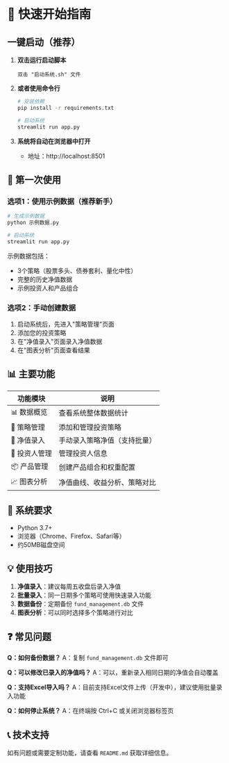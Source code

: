 # 🚀 快速开始指南

## 一键启动（推荐）

1. **双击运行启动脚本**
   ```
   双击 "启动系统.sh" 文件
   ```

2. **或者使用命令行**
   ```bash
   # 安装依赖
   pip install -r requirements.txt
   
   # 启动系统
   streamlit run app.py
   ```

3. **系统将自动在浏览器中打开**
   - 地址：http://localhost:8501

## 🎯 第一次使用

### 选项1：使用示例数据（推荐新手）
```bash
# 生成示例数据
python 示例数据.py

# 启动系统
streamlit run app.py
```

示例数据包括：
- 3个策略（股票多头、债券套利、量化中性）
- 完整的历史净值数据
- 示例投资人和产品组合

### 选项2：手动创建数据
1. 启动系统后，先进入"策略管理"页面
2. 添加您的投资策略
3. 在"净值录入"页面录入净值数据
4. 在"图表分析"页面查看结果

## 📊 主要功能

| 功能模块 | 说明 |
|---------|------|
| 📊 数据概览 | 查看系统整体数据统计 |
| 🎯 策略管理 | 添加和管理投资策略 |
| 📝 净值录入 | 手动录入策略净值（支持批量） |
| 👥 投资人管理 | 管理投资人信息 |
| 📦 产品管理 | 创建产品组合和权重配置 |
| 📈 图表分析 | 净值曲线、收益分析、策略对比 |

## 🔧 系统要求

- Python 3.7+
- 浏览器（Chrome、Firefox、Safari等）
- 约50MB磁盘空间

## 💡 使用技巧

1. **净值录入**：建议每周五收盘后录入净值
2. **批量录入**：同一日期多个策略可使用快速录入功能
3. **数据备份**：定期备份 `fund_management.db` 文件
4. **图表分析**：可以同时选择多个策略进行对比

## ❓ 常见问题

**Q：如何备份数据？**
A：复制 `fund_management.db` 文件即可

**Q：可以修改已录入的净值吗？**
A：可以，重新录入相同日期的净值会自动覆盖

**Q：支持Excel导入吗？**
A：目前支持Excel文件上传（开发中），建议使用批量录入功能

**Q：如何停止系统？**
A：在终端按 Ctrl+C 或关闭浏览器标签页

## 📞 技术支持

如有问题或需要定制功能，请查看 `README.md` 获取详细信息。
